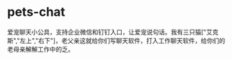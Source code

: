 # pets-chat
爱宠聊天小公具，支持企业微信和钉钉入口，让爱宠说句话。我有三只猫["艾克斯","左上","右下"]，老父亲这就给你们写聊天软件，打入工作聊天软件，给你们的老母亲解解工作中的乏。
